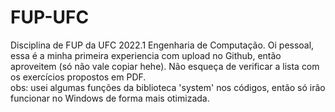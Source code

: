 # FUP-UFC
Disciplina de FUP da UFC 2022.1 Engenharia de Computação.
Oi pessoal, essa é a minha primeira experiencia com upload no Github, então aproveitem (só não vale copiar hehe).
 Não esqueça de verificar a lista com os exercícios propostos em PDF.	
	obs: usei algumas funções da biblioteca 'system' nos códigos, então só irão funcionar no Windows de forma mais otimizada.
